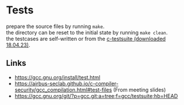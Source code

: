 # Tests

prepare the source files by running ``make``.  
the directory can be reset to the initial state by running ``make clean``.  
the testcases are self-written or from the [c-testsuite (downloaded 18.04.23)](https://github.com/c-testsuite/c-testsuite).  

## Links
- https://gcc.gnu.org/install/test.html
- https://airbus-seclab.github.io/c-compiler-security/gcc_compilation.html#test-files (From meeting slides)
- https://gcc.gnu.org/git/?p=gcc.git;a=tree;f=gcc/testsuite;hb=HEAD
